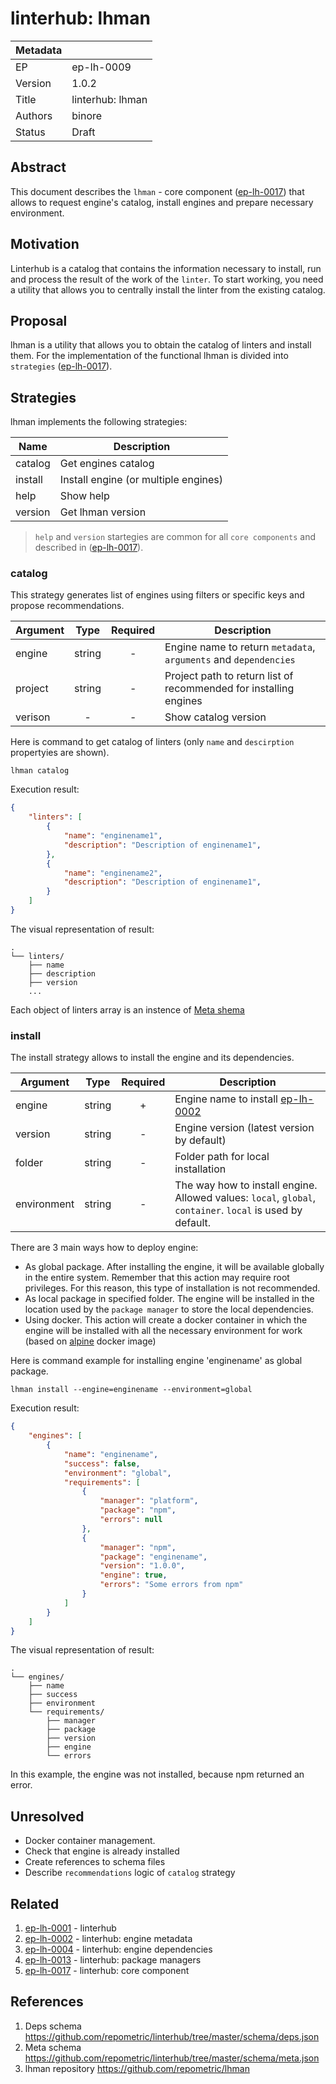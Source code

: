 # linterhub: lhman

| Metadata     |                                         |
| ------------ |-----------------------------------------|
| EP           | ep-lh-0009                              |
| Version      | 1.0.2                                   |
| Title        | linterhub: lhman                        |
| Authors      | binore                                  |
| Status       | Draft                                   |

## Abstract

This document describes the `lhman` - core component ([ep-lh-0017](#related)) that allows to request engine's catalog, install engines and prepare necessary environment.

## Motivation

Linterhub is a catalog that contains the information necessary to install, run and process the result of the work of the `linter`. To start working, you need a utility that allows you to centrally install the linter from the existing catalog.

## Proposal

lhman is a utility that allows you to obtain the catalog of linters and install them. For the implementation of the functional lhman is divided into `strategies` ([ep-lh-0017](#related)).

## Strategies

lhman implements the following strategies:

| Name         | Description                          |
| -            | -                                    |
| catalog      | Get engines catalog                  |
| install      | Install engine (or multiple engines) |
| help         | Show help                            |
| version      | Get lhman version                    |

> `help` and `version` startegies are common for all `core components` and described in ([ep-lh-0017](#related)).

### catalog

This strategy generates list of engines using filters or specific keys and propose recommendations.

| Argument    | Type     | Required | Description                                                                                                               |
| -           | :-:      | :-:      | -                                                                                                                         |
| engine      | string   | -        | Engine name to return `metadata`, `arguments` and `dependencies`                                                          |
| project     | string   | -        | Project path to return list of recommended for installing engines                                                         |
| verison     | -        | -        | Show catalog version                                                                                                      |

Here is command to get catalog of linters (only `name` and `descirption` propertyies are shown).

`lhman catalog`

Execution result:

```json
{
    "linters": [
        {
            "name": "enginename1",
            "description": "Description of enginename1",
        },
        {
            "name": "enginename2",
            "description": "Description of enginename1",
        }
    ]
}
```

The visual representation of result:

```
.
└── linters/
    ├── name
    ├── description
    ├── version
    ...
```

Each object of linters array is an instence of [Meta shema](#references)

### install

The install strategy allows to install the engine and its dependencies.

| Argument    | Type     | Required | Description |
| -           | :-:      | :-:      | -           |
| engine      | string   | +        | Engine name to install [ep-lh-0002](#related) |
| version     | string   | -        | Engine version (latest version by default) |
| folder      | string   | -        | Folder path for local installation |
| environment | string   | -        | The way how to install engine. Allowed values: `local`, `global`, `container`. `local` is used by default. |

There are 3 main ways how to deploy engine:

* As global package. After installing the engine, it will be available globally in the entire system. Remember that this action may require root privileges. For this reason, this type of installation is not recommended.
* As local package in specified folder. The engine will be installed in the location used by the `package manager` to store the local dependencies.
* Using docker. This action will create a docker container in which the engine will be installed with all the necessary environment for work (based on [alpine](https://hub.docker.com/_/alpine/) docker image)

Here is command example for installing engine 'enginename' as global package.

`lhman install --engine=enginename --environment=global`

Execution result:

```json
{
    "engines": [
        {
            "name": "enginename",
            "success": false,
            "environment": "global",
            "requirements": [
                {
                    "manager": "platform",
                    "package": "npm",
                    "errors": null
                },
                {
                    "manager": "npm",
                    "package": "enginename",
                    "version": "1.0.0",
                    "engine": true,
                    "errors": "Some errors from npm"
                }
            ]
        }
    ]
}
```

The visual representation of result:

```
.
└── engines/
    ├── name
    ├── success
    ├── environment
    └── requirements/
        ├── manager
        ├── package
        ├── version
        ├── engine
        └── errors
```

In this example, the engine was not installed, because npm returned an error.

## Unresolved

* Docker container management.
* Check that engine is already installed
* Create references to schema files
* Describe `recommendations` logic of `catalog` strategy

## Related

1. [ep-lh-0001](ep-lh-0001.md) - linterhub
2. [ep-lh-0002](ep-lh-0002.md) - linterhub: engine metadata
3. [ep-lh-0004](ep-lh-0004.md) - linterhub: engine dependencies
4. [ep-lh-0013](ep-lh-0013.md) - linterhub: package managers
5. [ep-lh-0017](ep-lh-0017.md) - linterhub: core component

## References

1. Deps schema <https://github.com/repometric/linterhub/tree/master/schema/deps.json>
2. Meta schema <https://github.com/repometric/linterhub/tree/master/schema/meta.json>
3. lhman repository <https://github.com/repometric/lhman>
